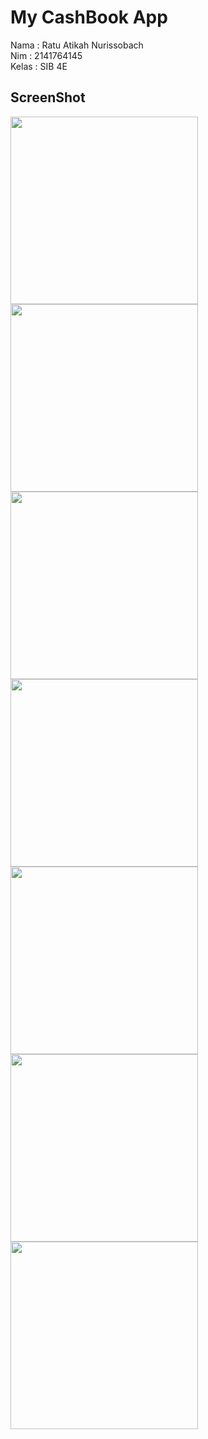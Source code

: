 # My CashBook App

Nama : Ratu Atikah Nurissobach<br>
Nim : 2141764145<br>
Kelas : SIB 4E <br>

## ScreenShot

<span>
    <img src="assets/result/Login.png" width="300">
</span>
<span>
    <img src="assets/result/Beranda.png" width="300">
</span>
<span>
    <img src="assets/result/Pemasukan.png" width="300">
</span>
<span>
    <img src="assets/result/Pengeluaran.png" width="300">
</span>
<span>
    <img src="assets/result/DetailCashFlow.png" width="300">
</span>
<span>
    <img src="assets/result/DetailCashFlowBerhasilDelete.png" width="300">
</span>
<span>
    <img src="assets/result/Pengaturan.png" width="300">
</span>
